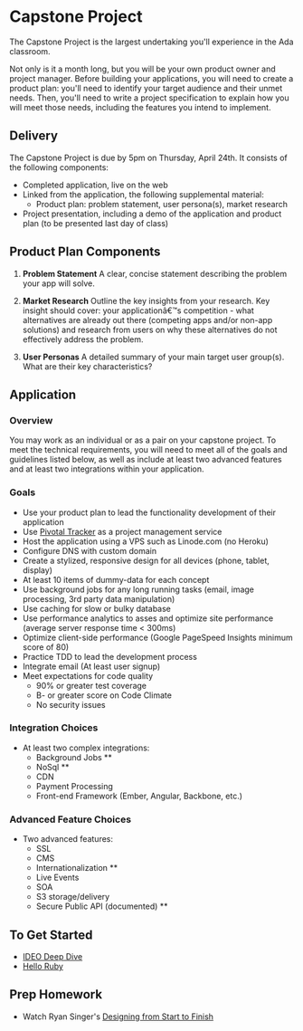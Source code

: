 # Capstone Project

The Capstone Project is the largest undertaking you'll experience in the Ada classroom.

Not only is it a month long, but you will be your own product owner and project manager. Before building your applications, you will need to create a product plan: you'll need to identify your target audience and their unmet needs. Then, you'll need to write a project specification to explain how you will meet those needs, including the features you intend to implement.

## Delivery
The Capstone Project is due by 5pm on Thursday, April 24th. It consists of the following components:

+ Completed application, live on the web
+ Linked from the application, the following supplemental material:
    + Product plan: problem statement, user persona(s), market research
+ Project presentation, including a demo of the application and product plan (to be presented last day of class)

## Product Plan Components

1. **Problem Statement**
A clear, concise statement describing the problem your app will solve.

2. **Market Research**
Outline the key insights from your research. Key insight should cover: your applicationâ€™s competition - what alternatives are already out there (competing apps and/or non-app solutions) and research from users on why these alternatives do not effectively address the problem.

3. **User Personas**
A detailed summary of your main target user group(s). What are their key characteristics?

## Application

### Overview
You may work as an individual or as a pair on your capstone project. To meet the technical requirements, you will need to meet all of the goals and guidelines listed below, as well as include at least two advanced features and at least two integrations within your application.

### Goals
+ Use your product plan to lead the functionality development of their application
+ Use [Pivotal Tracker](http://pivotaltracker.com) as a project management service
+ Host the application using a VPS such as Linode.com (no Heroku)
+ Configure DNS with custom domain
+ Create a stylized, responsive design for all devices (phone, tablet, display)
+ At least 10 items of dummy-data for each concept
+ Use background jobs for any long running tasks (email, image processing, 3rd party data manipulation)
+ Use caching for slow or bulky database
+ Use performance analytics to asses and optimize site performance (average server response time < 300ms)
+ Optimize client-side performance (Google PageSpeed Insights minimum score of 80)
+ Practice TDD to lead the development process
+ Integrate email (At least user signup)
+ Meet expectations for code quality
    + 90% or greater test coverage
    + B- or greater score on Code Climate
    + No security issues


### Integration Choices
+ At least two complex integrations:
    + Background Jobs **
    + NoSql **
    + CDN
    + Payment Processing
    + Front-end Framework (Ember, Angular, Backbone, etc.)

### Advanced Feature Choices
+ Two advanced features:
    + SSL
    + CMS
    + Internationalization **
    + Live Events
    + SOA
    + S3 storage/delivery
    + Secure Public API (documented) **

## To Get Started
+ [IDEO Deep Dive](https://www.youtube.com/watch?v=taJOV-YCieI)
+ [Hello Ruby](https://www.kickstarter.com/projects/lindaliukas/hello-ruby)

## Prep Homework
+ Watch Ryan Singer's [Designing from Start to Finish](http://vimeo.com/16814487)